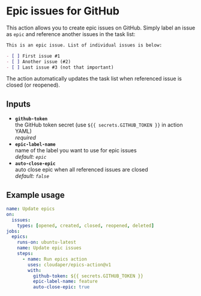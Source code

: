 # Epic issues for GitHub

This action allows you to create epic issues on GitHub. Simply label an issue as `epic` and reference another issues in the task list:

```markdown
This is an epic issue. List of individual issues is below:

- [ ] First issue #1
- [ ] Another issue (#2)
- [ ] Last issue #3 (not that important)
```

The action automatically updates the task list when referenced issue is closed (or reopened).

## Inputs

- **`github-token`**  
  the GitHub token secret (use `${{ secrets.GITHUB_TOKEN }}` in action YAML)  
  _required_
- **`epic-label-name`**  
  name of the label you want to use for epic issues  
  _default: `epic`_
- **`auto-close-epic`**  
  auto close epic when all referenced issues are closed  
  _default: `false`_

## Example usage

```yaml
name: Update epics
on:
  issues:
    types: [opened, created, closed, reopened, deleted]
jobs:
  epics:
    runs-on: ubuntu-latest
    name: Update epic issues
    steps:
      - name: Run epics action
        uses: cloudaper/epics-action@v1
        with:
          github-token: ${{ secrets.GITHUB_TOKEN }}
          epic-label-name: feature
          auto-close-epic: true
```
